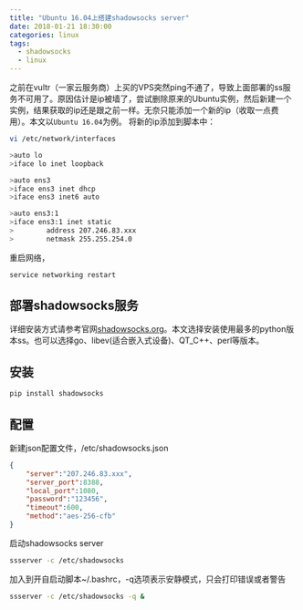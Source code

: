```yaml
---
title: "Ubuntu 16.04上搭建shadowsocks server"
date: 2018-01-21 18:30:00
categories: linux
tags:
  - shadowsocks
  - linux
---
```

之前在vultr（一家云服务商）上买的VPS突然ping不通了，导致上面部署的ss服务不可用了。原因估计是ip被墙了，尝试删除原来的Ubuntu实例，然后新建一个实例，结果获取的ip还是跟之前一样。无奈只能添加一个新的ip（收取一点费用）。本文以`Ubuntu 16.04`为例。
将新的ip添加到脚本中：
<!-- more -->
```sh
vi /etc/network/interfaces

>auto lo
>iface lo inet loopback

>auto ens3
>iface ens3 inet dhcp
>iface ens3 inet6 auto

>auto ens3:1
>iface ens3:1 inet static
>        address 207.246.83.xxx
>        netmask 255.255.254.0
```
重启网络，
```sh
service networking restart
```

## 部署shadowsocks服务
详细安装方式请参考官网[shadowsocks.org][1]。本文选择安装使用最多的python版本ss。也可以选择go、libev(适合嵌入式设备)、QT_C++、perl等版本。
## 安装
```sh
pip install shadowsocks
```
## 配置
新建json配置文件，/etc/shadowsocks.json
```json
{
    "server":"207.246.83.xxx",
    "server_port":8388,
    "local_port":1080,
    "password":"123456",
    "timeout":600,
    "method":"aes-256-cfb"
}
```
启动shadowsocks server
```sh
ssserver -c /etc/shadowsocks
```
加入到开自启动脚本~/.bashrc，-q选项表示安静模式，只会打印错误或者警告
```sh
ssserver -c /etc/shadowsocks -q &
```

[1]: http://www.shadowsocks.org "shadowsocks"
